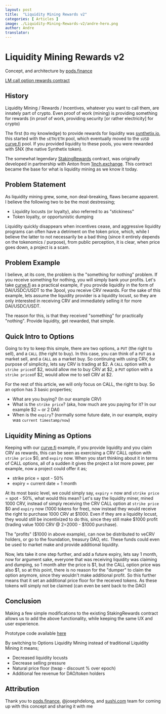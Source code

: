 ```yaml
---
layout: post
title:  "Liquidity Mining Rewards v2"
categories: [ Articles ]
image: ./Liquidity-Mining-Rewards-v2/andre-hero.png
author: Andre
translator: 
---
```


# Liquidity Mining Rewards v2

Concept, and architecture by [pods.finance](https://www.pods.finance/)

[LM call option rewards contract](https://twitter.com/AndreCronjeTech/status/1426580528510251008)

## **History**

Liquidity Mining / Rewards / Incentives, whatever you want to call them, are innately part of crypto. Even proof of work (mining) is providing something for rewards (in proof of work, providing security \[or rather electricity\] for crypto)

The first (to my knowledge) to provide rewards for liquidity was [synthetix.io](https://synthetix.io/), this started with the `sETH/ETH` pool, which eventually moved to the `sUSD` [curve.fi](https://curve.fi/) pool. If you provided liquidity to these pools, you were rewarded with SNX (the native Synthetix token).

The somewhat legendary [StakingRewards](https://github.com/Synthetixio/synthetix/blob/develop/contracts/StakingRewards.sol) contract, was originally developed in partnership with Anton from [1inch.exchange](https://1inch.exchange/). This contract became the base for what is liquidity mining as we know it today.

## **Problem Statement**

As liquidity mining grew, some, non deal-breaking, flaws became apparent. I believe the following two to be the most destressing;

- Liquidity locusts (or loyalty), also referred to as "stickiness"
- Token loyalty, or opportunistic dumping

Liquidity quickly disappears when incentives cease, and aggressive liquidity programs can often have a detriment on the token price, which, while I believe the latter to not necessarily be a bad thing (since it entirely depends on the tokenomics / purpose), from public perception, it is clear, when price goes down, a project is a scam.

## **Problem Example**

I believe, at its core, the problem is the "something for nothing" problem. If you receive something for nothing, you will simply bank your profits. Let's take [curve.fi](https://curve.fi/) as a practical example, if you provide liquidity in the form of DAI/USDC/USDT to the 3pool, you receive CRV rewards. For the sake of this example, lets assume the liquidity provider is a liquidity locust, so they are only interested in receiving CRV and immediately selling it for more DAI/USDC/USDT.

The reason for this, is that they received "something" for practically "nothing". Provide liquidity, get rewarded, that simple.

## **Quick Intro to Options**

Going to try to keep this simple, there are two options, a `PUT` (the right to sell), and a `CALL` (the right to buy). In this case, you can think of a `PUT` as a market sell, and a `CALL` as a market buy. So continuing with using CRV, for purpose of simplicity, lets say CRV is trading at $2. A `CALL` option with a `strike price`of $2, would allow me to buy CRV at $2, a `PUT` option with a `strike price`of $2, would allow me to sell CRV at $2.

For the rest of this article, we will only focus on CALL, the right to buy. So an option has 3 basic properties;

- What are you buying? (In our example CRV)
- What is the `strike price`? (aka, how much are you paying for it? In our example $2 ~ or 2 DAI)
- When is the `expiry`? (normally some future date, in our example, expiry was `current timestamp/now`)

## **Liquidity Mining as Options**

Keeping with our [curve.fi](https://curve.fi/) example, if you provide liquidity and you claim CRV as rewards, this can be seen as exercising a CRV CALL option with `strike price` $0, and `expiry` now. When you start thinking about it in terms of CALL options, all of a sudden it gives the project a lot more power, per example, now a project could offer it as;

- strike price = spot - 50%
- expiry = current date + 1 month

At its most basic level, we could simply say, `expiry` = now and `strike price` = spot - 50%, what would this mean? Let's say the liquidity miner, mined 1000 CRV, instead of simply receiving the CRV CALL option at `strike price` $0 and `expiry` now (1000 tokens for free), now instead they would receive the right to purchase 1000 CRV at $1000. Even if they are a liquidity locust, they would still be incentivized to do this, since they still make $1000 profit (trading value 1000 CRV @ $2 =$2000 - $1000 purchase).

The "profits" ($1000 in above example), can now be distributed to veCRV holders, or go to the foundation, treasury DAO, etc. These funds could even be used to market make and provide additional liquidity.

Now, lets take it one step further, and add a future expiry, lets say 1 month, now for argument sake, everyone that was receiving liquidity was claiming and dumping, so 1 month alter the price is $1, but the CALL option price was also $1, so at this point, there is no reason for the "dumper" to claim the option anymore, since they wouldn't make additional profit. So this further means that it set an additional price floor for the received tokens. As these tokens will simply not be claimed (can even be sent back to the DAO)

## **Conclusion**

Making a few simple modifications to the existing StakingRewards contract allows us to add the above functionality, while keeping the same UX and user experience.

Prototype code available [here](https://gist.github.com/andrecronje/6c3da8b294488001adeda528f70bc301)

By switching to Options Liquidity Mining instead of traditional Liquidity Mining it means;

- Decreased liquidity locusts
- Decrease selling pressure
- Natural price floor (twap - discount % over epoch)
- Additional fee revenue for DAO/token holders

## **Attribution**

Thank you to [pods.finance](https://www.pods.finance/), @josephdelong, and [sushi.com](https://sushi.com/) team for coming up with this concept and sharing it with me
